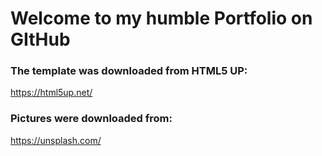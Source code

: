 # **Welcome to my humble Portfolio on GItHub**

### The template was downloaded from HTML5 UP:
https://html5up.net/

### Pictures were downloaded from:
https://unsplash.com/
